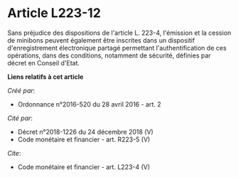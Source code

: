 # Article L223-12

Sans préjudice des dispositions de l'article L. 223-4, l'émission et la cession de minibons peuvent également être inscrites
dans un dispositif d'enregistrement électronique partagé permettant l'authentification de ces opérations, dans des
conditions, notamment de sécurité, définies par décret en Conseil d'Etat.

**Liens relatifs à cet article**

_Créé par_:

  - Ordonnance n°2016-520 du 28 avril 2016 - art. 2

_Cité par_:

  - Décret n°2018-1226 du 24 décembre 2018 (V)
  - Code monétaire et financier - art. R223-5 (V)

_Cite_:

  - Code monétaire et financier - art. L223-4 (V)
